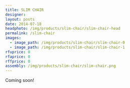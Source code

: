 ```yaml
---
title: SLIM CHAIR
designer: 
layout: posts
date: 2014-07-18
headphoto: /img/products/slim-chair/slim-chair-head
permalink: /slim-chair
images:  
  - image_path: /img/products/slim-chair/slim-chair-0
  - image_path: /img/products/slim-chair/slim-chair-1
rfuprice: 0
rfaprice: 0
rffprice: 0
assembly: /img/products/slim-chair/slim-chair.png 
---
```


Coming soon! 